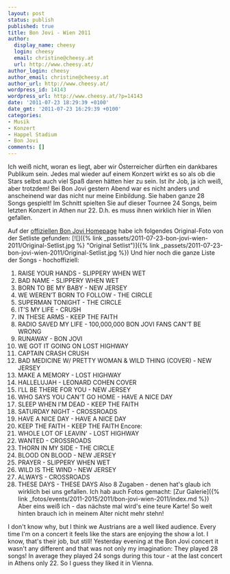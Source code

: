 ```yaml
---
layout: post
status: publish
published: true
title: Bon Jovi - Wien 2011
author:
  display_name: cheesy
  login: cheesy
  email: christine@cheesy.at
  url: http://www.cheesy.at/
author_login: cheesy
author_email: christine@cheesy.at
author_url: http://www.cheesy.at/
wordpress_id: 14143
wordpress_url: http://www.cheesy.at/?p=14143
date: '2011-07-23 18:29:39 +0100'
date_gmt: '2011-07-23 16:29:39 +0100'
categories:
- Musik
- Konzert
- Happel Stadium
- Bon Jovi
comments: []
---
```

<!--:de-->Ich weiß nicht, woran es liegt, aber wir Österreicher dürften ein dankbares Publikum sein. Jedes mal wieder auf einem Konzert wirkt es so als ob die Stars selbst auch viel Spaß daren hätten hier zu sein. Ist ihr Job, ja ich weiß, aber trotzdem! Bei Bon Jovi gestern Abend war es nicht anders und anscheinend war das nicht nur meine Einbildung. Sie haben ganze 28 Songs gespielt! Im Schnitt spielten Sie auf dieser Tournee 24 Songs, beim letzten Konzert in Athen nur 22. D.h. es muss ihnen wirklich hier in Wien gefallen.
Auf der [offiziellen Bon Jovi Homepage](http://www.bonjovi.com/) habe ich folgendes Original-Foto von der Setliste gefunden:
[![]({% link _passets/2011-07-23-bon-jovi-wien-2011/Original-Setlist.jpg %} "Original Setlist")]({% link _passets/2011-07-23-bon-jovi-wien-2011/Original-Setlist.jpg %})
Und hier noch die ganze Liste der Songs - hochoffiziell:
1. RAISE YOUR HANDS - SLIPPERY WHEN WET
2. BAD NAME - SLIPPERY WHEN WET
3. BORN TO BE MY BABY - NEW JERSEY
4. WE WEREN’T BORN TO FOLLOW - THE CIRCLE
5. SUPERMAN TONIGHT - THE CIRCLE
6. IT’S MY LIFE - CRUSH
7. IN THESE ARMS - KEEP THE FAITH
8. RADIO SAVED MY LIFE - 100,000,000 BON JOVI FANS CAN'T BE WRONG
9. RUNAWAY - BON JOVI
10. WE GOT IT GOING ON LOST HIGHWAY
11. CAPTAIN CRASH CRUSH
12. BAD MEDICINE W/ PRETTY WOMAN & WILD THING (COVER) - NEW JERSEY
13. MAKE A MEMORY - LOST HIGHWAY
14. HALLELUJAH - LEONARD COHEN COVER
15. I’LL BE THERE FOR YOU - NEW JERSEY
16. WHO SAYS YOU CAN'T GO HOME - HAVE A NICE DAY
17. SLEEP WHEN I'M DEAD - KEEP THE FAITH
18. SATURDAY NIGHT - CROSSROADS
19. HAVE A NICE DAY - HAVE A NICE DAY
20. KEEP THE FAITH - KEEP THE FAITH
Encore:
21. WHOLE LOT OF LEAVIN' - LOST HIGHWAY
22. WANTED - CROSSROADS
23. THORN IN MY SIDE - THE CIRCLE
24. BLOOD ON BLOOD - NEW JERSEY
25. PRAYER - SLIPPERY WHEN WET
26. WILD IS THE WIND - NEW JERSEY
27. ALWAYS - CROSSROADS
28. THESE DAYS - THESE DAYS
Also 8 Zugaben - denen hat's glaub ich wirklich bei uns gefallen.
Ich hab auch Fotos gemacht:
[Zur Galerie]({% link _fotos/events/2011-2015/2011/bon-jovi-wien-2011/index.md %})
Aber eins weiß ich - das nächste mal wird's eine teure Karte! So weit hinten brauch ich in meinem Alter nicht mehr stehn!
<!--:--><!--:en-->I don't know why, but I think we Austrians are a well liked audience. Every time I'm on a concert it feels like the stars are enjoying the show a lot. I know, that's their job, but still! Yesterday evening at the Bon Jovi concert it wasn't any different and that was not only my imagination: They played 28 songs! In average they played 24 songs during this tour - at the last concert in Athens only 22. So I guess they liked it in Vienna.
